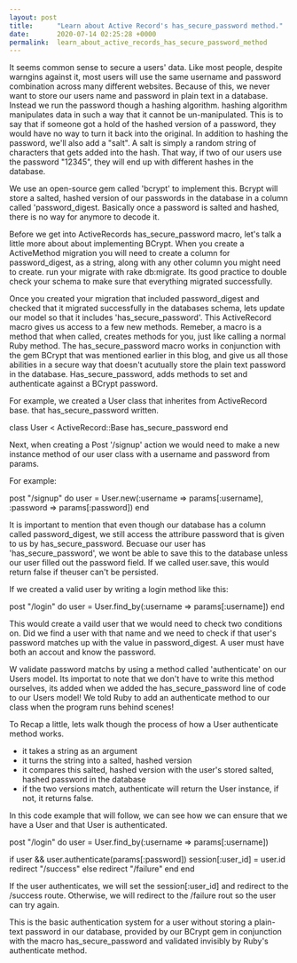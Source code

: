 ```yaml
---
layout: post
title:      "Learn about Active Record's has_secure_password method."
date:       2020-07-14 02:25:28 +0000
permalink:  learn_about_active_records_has_secure_password_method
---
```



It seems common sense to secure a users' data. Like most people, despite warngins against it, most users will use the same username and password combination across many different websites. Because of this, we never want to store our users name and password in plain text in a database. Instead we run the password though a hashing algorithm.  hashing algorithm manipulates data in such a way that it cannot be un-manipulated. This is to say that if someone got a hold of the hashed version of a password, they would have no way to turn it back into the original. In addition to hashing the password, we'll also add a "salt". A salt is simply a random string of characters that gets added into the hash. That way, if two of our users use the password "12345", they will end up with different hashes in the database.

We use an open-source gem called 'bcrypt' to implement this. Bcrypt will store a salted, hashed version of our passwords in the database in a column called 'password_digest. Basically once a password is salted and hashed, there is no way for anymore to decode it.

Before we get into ActiveRecords has_secure_password macro, let's talk a little more about about implementing BCrypt. When you create a ActiveMethod migration you will need to create a column for password_digest, as a string, along with any other column you might need to create. run your migrate with rake db:migrate. Its good practice to double check  your schema to make sure that everything migrated successfully.

Once you created your migration that included password_digest and checked that it migrated successfully in the databases schema, lets update our model so that it includes 'has_secure_password'. This ActiveRecord macro gives us access to a few new methods. Remeber, a macro is a method that when called, creates methods for you, just like calling a normal Ruby method. The has_secure_password macro works in conjunction with the gem BCrypt that was mentioned earlier in this blog, and give us all those abilities in a secure way that doesn't acutually store the plain text password in the database. Has_secure_password, adds methods to set and authenticate against a BCrypt password.

For example, we created a User class that inherites from ActiveRecord base. that has_secure_password written.

class User < ActiveRecord::Base
  has_secure_password
end

Next, when creating a Post '/signup' action we would need to make a new instance method of our user class with a username and password from params.

For example:

post "/signup" do
  user = User.new(:username => params[:username], :password => params[:password])
end

It is important to mention that even though our database has a column called password_digest, we still access the attribure password that is given to us by has_secure_password. Becuase our user has 'has_secure_password', we wont be able to save this to the database unless our user filled out the password field. If we called user.save, this would return false if theuser can't be persisted. 

If we created a valid user by writing a login method like this:

post "/login" do
  user = User.find_by(:username => params[:username])
end

This would create a vaild user that we would need to check two conditions on. Did we find a user with that name and we need to check if that user's password matches up with the value in password_digest. A user must have both an accout and know the password.

W validate password matchs by using a method called 'authenticate' on our Users model. Its importat to note that we don't have to write this method ourselves, its added when we added the has_secure_password line of code to our Users model! We told Ruby to add an authenticate method to our class when the program runs behind scenes!

To Recap a little, lets walk though the process of how a User authenticate method works. 

- it takes a string as an argument
- it turns the string into a salted, hashed version
- it compares this salted, hashed version with the user's stored salted, hashed password in the database
- if the two versions match, authenticate will return the User instance, if not, it returns false.

In this code example that will follow, we can see how we can ensure that we have a User and that User is authenticated. 

post "/login" do
  user = User.find_by(:username => params[:username])
 
  if user && user.authenticate(params[:password])
    session[:user_id] = user.id
    redirect "/success"
  else
    redirect "/failure"
  end
end

If the user authenticates, we will set the session[:user_id] and redirect to the /success route. Otherwise, we will redirect to the /failure rout so the user can try again. 

This is the basic authentication system for a user without storing a plain-text password in our database, provided by our BCrypt gem in conjunction with the macro has_secure_password and validated invisibly by Ruby's authenticate method.


